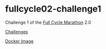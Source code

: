# fullcycle02-challenge1
Challenge 1 of the [Full Cycle Marathon](http://maratona.fullcycle.com.br/) 2.0

[Challenges](https://github.com/codeedu/maratona2-desafios)

[Docker Image](https://hub.docker.com/r/axell13/fullcycle2.0-challenge1)

